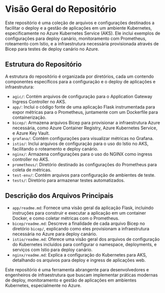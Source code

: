 # Visão Geral do Repositório

Este repositório é uma coleção de arquivos e configurações destinados a facilitar o deploy e a gestão de aplicações em um ambiente Kubernetes, especificamente no Azure Kubernetes Service (AKS). Ele inclui exemplos de configurações para deploy canário, monitoramento com Prometheus, roteamento com Istio, e a infraestrutura necessária provisionada através de Bicep para testes de deploy canário no Azure.

## Estrutura do Repositório

A estrutura do repositório é organizada por diretórios, cada um contendo componentes específicos para a configuração e o deploy de aplicações e infraestrutura:

- `agic/`: Contém arquivos de configuração para o Application Gateway Ingress Controller no AKS.
- `app/`: Inclui o código fonte de uma aplicação Flask instrumentada para expor métricas para o Prometheus, juntamente com um Dockerfile para containerização.
- `bicep/`: Armazena arquivos Bicep para provisionar a infraestrutura Azure necessária, como Azure Container Registry, Azure Kubernetes Service, e Azure Key Vault.
- `grafana/`: Contém configurações para visualizar métricas no Grafana.
- `istio/`: Inclui arquivos de configuração para o uso do Istio no AKS, facilitando o roteamento e deploy canário.
- `nginx/`: Armazena configurações para o uso do NGINX como ingress controller no AKS.
- `prometheus/`: Diretório destinado às configurações do Prometheus para coleta de métricas.
- `test-env/`: Contém arquivos para configuração de ambientes de teste.
- `tests/`: Diretório para armazenar testes automatizados.

## Descrição dos Arquivos Principais

- `app/readme.md`: Fornece uma visão geral da aplicação Flask, incluindo instruções para construir e executar a aplicação em um container Docker, e como coletar métricas com o Prometheus.
- `bicep/readme.md`: Descreve a finalidade de cada arquivo Bicep no diretório `bicep/`, explicando como eles provisionam a infraestrutura necessária no Azure para deploy canário.
- `istio/readme.md`: Oferece uma visão geral dos arquivos de configuração do Kubernetes incluídos para configurar o namespace, deployments, e serviços com Istio para deploy canário.
- `nginx/readme.md`: Explica a configuração do Kubernetes para AKS, detalhando os arquivos para deploy e ingress de aplicações web.

Este repositório é uma ferramenta abrangente para desenvolvedores e engenheiros de infraestrutura que buscam implementar práticas modernas de deploy, monitoramento e gestão de aplicações em ambientes Kubernetes, especialmente no Azure.